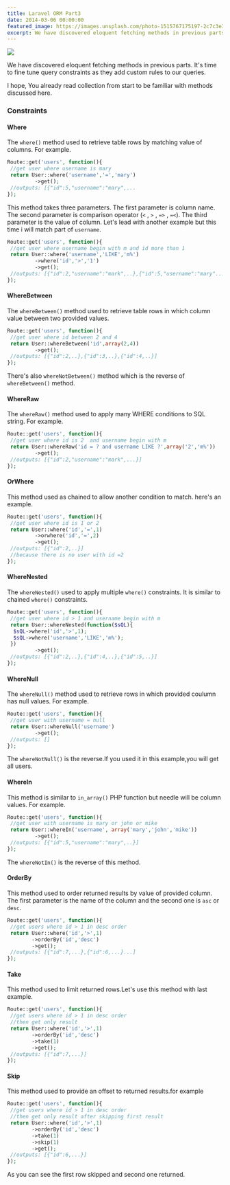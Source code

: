 ```yaml
---
title: Laravel ORM Part3
date: 2014-03-06 00:00:00
featured_image: https://images.unsplash.com/photo-1515767175197-2c7c3e3a3959?q=75&fm=jpg&w=1000&fit=max
excerpt: We have discovered eloquent fetching methods in previous parts. It's time to fine tune query constraints as they add custom rules to our queries.
---
```


![](https://images.unsplash.com/photo-1515767175197-2c7c3e3a3959?q=75&fm=jpg&w=1000&fit=max)

We have discovered eloquent fetching methods in previous parts. It's time to fine tune query constraints as they add custom rules to our queries.

I hope, You already read collection from start to be familiar with methods discussed here.

### Constraints

#### Where

The `where()` method used to retrieve table rows by matching value of columns. For example.

```php
Route::get('users', function(){
 //get user where username is mary
 return User::where('username','=','mary')
         ->get();
 //outputs: [{"id":5,"username":"mary",...
});
```

This method takes three parameters. The first parameter is column name. The second parameter is comparison operator (`<` , `>` , `=>` , `=<`). The third parameter is the value of column. Let's lead with another example but this time i will match part of `username`.

```php
Route::get('users', function(){
 //get user where username begin with m and id more than 1
 return User::where('username','LIKE','m%')
         ->where('id','>','1')
         ->get();
 //outputs: [{"id":2,"username":"mark",..},{"id":5,"username":"mary"...}]
});
```

#### WhereBetween

The `whereBetween()` method used to retrieve table rows in which column value between two provided values.

```php
Route::get('users', function(){
 //get user where id between 2 and 4
 return User::whereBetween('id',array(2,4))
         ->get();
 //outputs: [{"id":2,..},{"id":3,..},{"id":4,..}]
});
```

There's also `whereNotBetween()` method which is the reverse of `whereBetween()` method.

#### WhereRaw

The `whereRaw()` method used to apply many WHERE conditions to SQL string. For example.

```php
Route::get('users', function(){
 //get user where id is 2  and username begin with m
 return User::whereRaw('id = ? and username LIKE ?',array('2','m%'))
         ->get();
 //outputs: [{"id":2,"username":"mark",...}]
});
```

#### OrWhere

This method used as chained to allow another condition to match. here's an example.

```php
Route::get('users', function(){
 //get user where id is 1 or 2
 return User::where('id','=',1)
         ->orwhere('id','=',2)
         ->get();
 //outputs: [{"id":2,..}]
 //because there is no user with id =2
});
```

#### WhereNested

The `whereNested()` used to apply multiple `where()` constraints. It is similar to chained `where()` constraints.

```php
Route::get('users', function(){
 //get user where id > 1 and username begin with m
 return User::whereNested(function($sQL){
  $sQL->where('id','>',1);
  $sQL->where('username','LIKE','m%');
 })
         ->get();
 //outputs: [{"id":2,..},{"id":4,..},{"id":5,..}]
});
```

#### WhereNull

The `whereNull()` method used to retrieve rows in which provided coulumn has null values. For example.

```php
Route::get('users', function(){
 //get user with username = null
 return User::whereNull('username')
         ->get();
 //outputs: []
});
```

The `whereNotNull()` is the reverse.If you used it in this example,you will get all users.

#### WhereIn

This method is similar to `in_array()` PHP function but needle will be column values. For example.

```php
Route::get('users', function(){
 //get user with username is mary or john or mike
 return User::whereIn('username', array('mary','john','mike'))
         ->get();
 //outputs: [{"id":5,"username":"mary",..}]
});
```

The `whereNotIn()` is the reverse of this method.

#### OrderBy

This method used to order returned results by value of provided column. The first parameter is the name of the column and the second one is `asc` or `desc`.

```php
Route::get('users', function(){
 //get users where id > 1 in desc order
 return User::where('id','>',1)
        ->orderBy('id','desc')
        ->get();
 //outputs: [{"id":7,...},{"id":6,...}...]
});
```

#### Take

This method used to limit returned rows.Let's use this method with last example.

```php
Route::get('users', function(){
 //get users where id > 1 in desc order
 //then get only result
 return User::where('id','>',1)
        ->orderBy('id','desc')
        ->take(1)
        ->get();
 //outputs: [{"id":7,...}]
});
```

#### Skip

This method used to provide an offset to returned results.for example

```php
Route::get('users', function(){
 //get users where id > 1 in desc order
 //then get only result after skipping first result
 return User::where('id','>',1)
        ->orderBy('id','desc')
        ->take(1)
        ->skip(1)
        ->get();
 //outputs: [{"id":6,...}]
});
```

As you can see the first row skipped and second one returned.